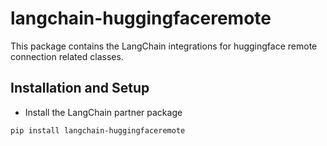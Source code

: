 # langchain-huggingfaceremote

This package contains the LangChain integrations for huggingface remote connection related classes.

## Installation and Setup

- Install the LangChain partner package

```bash
pip install langchain-huggingfaceremote
```
